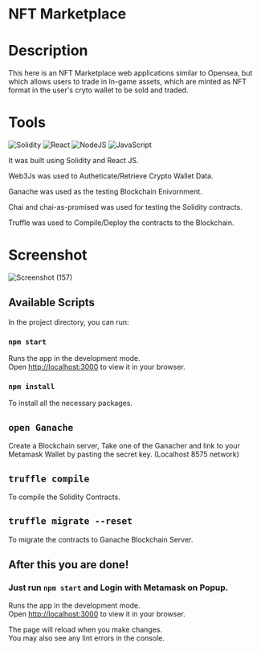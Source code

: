 # NFT Marketplace

# Description
This here is an NFT Marketplace web applications similar to Opensea, but which allows users to trade in In-game assets, which are minted as NFT format in the user's cryto wallet to be sold and traded.

# Tools

![Solidity](https://img.shields.io/badge/Solidity-%23363636.svg?style=for-the-badge&logo=solidity&logoColor=white)
![React](https://img.shields.io/badge/react-%2320232a.svg?style=for-the-badge&logo=react&logoColor=%2361DAFB)
![NodeJS](https://img.shields.io/badge/node.js-6DA55F?style=for-the-badge&logo=node.js&logoColor=white)
![JavaScript](https://img.shields.io/badge/javascript-%23323330.svg?style=for-the-badge&logo=javascript&logoColor=%23F7DF1E)

It was built using Solidity and React JS.

Web3Js was used to Autheticate/Retrieve Crypto Wallet Data.

Ganache was used as the testing Blockchain Enivornment.

Chai and chai-as-promised was used for testing the Solidity contracts.

Truffle was used to Compile/Deploy the contracts to the Blockchain.

# Screenshot
![Screenshot (157)](https://user-images.githubusercontent.com/57758789/170818536-498ef0db-421f-41ad-9f91-e89f668bd65d.png)



## Available Scripts

In the project directory, you can run:

### `npm start`

Runs the app in the development mode.\
Open [http://localhost:3000](http://localhost:3000) to view it in your browser.

### `npm install`

To install all the necessary packages.

## `open Ganache`
Create a Blockchain server,
Take one of the Ganacher and link to your Metamask Wallet by pasting the secret key. (Localhost 8575 network)

## `truffle compile`
To compile the Solidity Contracts.

## `truffle migrate --reset`
To migrate the contracts to Ganache Blockchain Server.

## After this you are done!

### Just run `npm start` and Login with Metamask on Popup.

Runs the app in the development mode.\
Open [http://localhost:3000](http://localhost:3000) to view it in your browser.

The page will reload when you make changes.\
You may also see any lint errors in the console.





